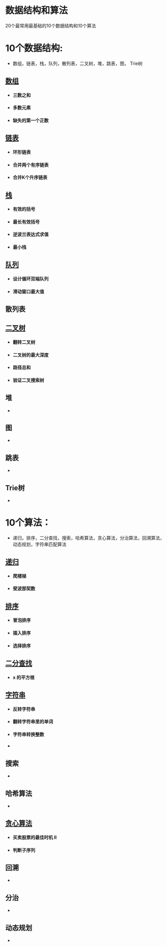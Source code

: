 # 数据结构和算法

20个最常用最基础的10个数据结构和10个算法

# 10个数据结构: 

- 数组，链表，栈，队列，散列表，二叉树，堆，跳表，图， Trie树  

## [数组](https://github.com/guan997/LeetCode/blob/master/javascript/01_array.md)

- #### 三数之和

- #### 多数元素

- #### 缺失的第一个正数

## [链表](https://github.com/guan997/LeetCode/blob/master/javascript/07_linkedlist.md)

- #### 环形链表

- #### 合并两个有序链表

- #### 合并K个升序链表

## [栈](https://github.com/guan997/LeetCode/blob/master/javascript/03_stack.md)

- #### 有效的括号
- #### 最长有效括号
- #### 逆波兰表达式求值
- #### 最小栈

## [队列](https://github.com/guan997/LeetCode/blob/master/javascript/04_queue.md)

- #### 设计循环双端队列

- #### 滑动窗口最大值

## 散列表



## [二叉树](https://github.com/guan997/LeetCode/blob/master/javascript/09_tree.md)

- #### 翻转二叉树

- #### 二叉树的最大深度

- #### 路径总和

- #### 验证二叉搜索树

## 堆

- 

## 图

- 

## 跳表

- 

## Trie树  

- 

# 10个算法： 

- 递归，排序，二分查找，搜索，哈希算法，贪心算法，分治算法，回溯算法，动态规划，字符串匹配算法  

## [递归](https://github.com/guan997/LeetCode/blob/master/javascript/05_recursion.md)

- #### 爬楼梯

- #### 斐波那契数

## [排序](https://github.com/guan997/LeetCode/blob/master/javascript/06_sort.md)

- #### 冒泡排序

- #### 插入排序

- #### 选择排序

## [二分查找](https://github.com/guan997/LeetCode/blob/master/javascript/07_binary.md)

- #### x 的平方根

## [字符串](https://github.com/guan997/LeetCode/blob/master/javascript/08_string.md)

- #### 反转字符串

- #### 翻转字符串里的单词

- #### 字符串转换整数  

- 

## 搜索

- 

## 哈希算法

- 

## [贪心算法](https://github.com/guan997/LeetCode/blob/master/javascript/10_greedy.md)

- #### 买卖股票的最佳时机 II

- #### 判断子序列

## 回溯

- 

## 分治

- 

## 动态规划

- 